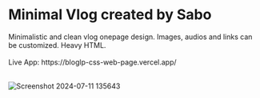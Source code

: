 <h1>Minimal Vlog created by Sabo</h1>
Minimalistic and clean vlog onepage design. Images, audios and links can be customized. Heavy HTML.
<br>
<br>
Live App: https://bloglp-css-web-page.vercel.app/
<br>
<br>

![Screenshot 2024-07-11 135643](https://github.com/user-attachments/assets/24635809-91c0-4a48-b51b-448937630eef)
